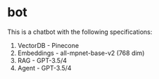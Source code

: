 # bot

This is a chatbot with the following specifications:
1. VectorDB - Pinecone
2. Embeddings - all-mpnet-base-v2 (768 dim)
3. RAG - GPT-3.5/4
4. Agent - GPT-3.5/4
